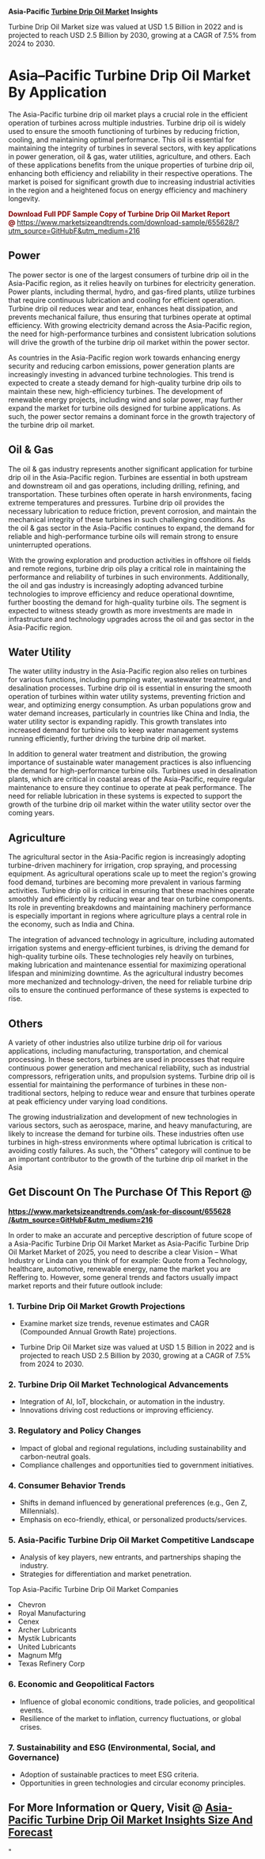 <p><strong>Asia-Pacific&nbsp;<a href=""https://www.marketsizeandtrends.com/download-sample/655628/&amp;utm_source=GitHubF&amp;utm_medium=216"">Turbine Drip Oil Market</a> Insights</strong></p><p>Turbine Drip Oil Market size was valued at USD 1.5 Billion in 2022 and is projected to reach USD 2.5 Billion by 2030, growing at a CAGR of 7.5% from 2024 to 2030.</p><p><h1>Asia–Pacific Turbine Drip Oil Market By Application</h1><p>The Asia-Pacific turbine drip oil market plays a crucial role in the efficient operation of turbines across multiple industries. Turbine drip oil is widely used to ensure the smooth functioning of turbines by reducing friction, cooling, and maintaining optimal performance. This oil is essential for maintaining the integrity of turbines in several sectors, with key applications in power generation, oil & gas, water utilities, agriculture, and others. Each of these applications benefits from the unique properties of turbine drip oil, enhancing both efficiency and reliability in their respective operations. The market is poised for significant growth due to increasing industrial activities in the region and a heightened focus on energy efficiency and machinery longevity.</p><p><p><strong><span style="color: #800000;">Download Full PDF Sample Copy of Turbine Drip Oil Market Report @</span>&nbsp;</strong><a href="https://www.marketsizeandtrends.com/download-sample/655628/?utm_source=GitHubF&amp;utm_medium=216" target="_blank">https://www.marketsizeandtrends.com/download-sample/655628/?utm_source=GitHubF&amp;utm_medium=216</a></p></p><h2>Power</h2><p>The power sector is one of the largest consumers of turbine drip oil in the Asia-Pacific region, as it relies heavily on turbines for electricity generation. Power plants, including thermal, hydro, and gas-fired plants, utilize turbines that require continuous lubrication and cooling for efficient operation. Turbine drip oil reduces wear and tear, enhances heat dissipation, and prevents mechanical failure, thus ensuring that turbines operate at optimal efficiency. With growing electricity demand across the Asia-Pacific region, the need for high-performance turbines and consistent lubrication solutions will drive the growth of the turbine drip oil market within the power sector.</p><p>As countries in the Asia-Pacific region work towards enhancing energy security and reducing carbon emissions, power generation plants are increasingly investing in advanced turbine technologies. This trend is expected to create a steady demand for high-quality turbine drip oils to maintain these new, high-efficiency turbines. The development of renewable energy projects, including wind and solar power, may further expand the market for turbine oils designed for turbine applications. As such, the power sector remains a dominant force in the growth trajectory of the turbine drip oil market.</p><h2>Oil & Gas</h2><p>The oil & gas industry represents another significant application for turbine drip oil in the Asia-Pacific region. Turbines are essential in both upstream and downstream oil and gas operations, including drilling, refining, and transportation. These turbines often operate in harsh environments, facing extreme temperatures and pressures. Turbine drip oil provides the necessary lubrication to reduce friction, prevent corrosion, and maintain the mechanical integrity of these turbines in such challenging conditions. As the oil & gas sector in the Asia-Pacific continues to expand, the demand for reliable and high-performance turbine oils will remain strong to ensure uninterrupted operations.</p><p>With the growing exploration and production activities in offshore oil fields and remote regions, turbine drip oils play a critical role in maintaining the performance and reliability of turbines in such environments. Additionally, the oil and gas industry is increasingly adopting advanced turbine technologies to improve efficiency and reduce operational downtime, further boosting the demand for high-quality turbine oils. The segment is expected to witness steady growth as more investments are made in infrastructure and technology upgrades across the oil and gas sector in the Asia-Pacific region.</p><h2>Water Utility</h2><p>The water utility industry in the Asia-Pacific region also relies on turbines for various functions, including pumping water, wastewater treatment, and desalination processes. Turbine drip oil is essential in ensuring the smooth operation of turbines within water utility systems, preventing friction and wear, and optimizing energy consumption. As urban populations grow and water demand increases, particularly in countries like China and India, the water utility sector is expanding rapidly. This growth translates into increased demand for turbine oils to keep water management systems running efficiently, further driving the turbine drip oil market.</p><p>In addition to general water treatment and distribution, the growing importance of sustainable water management practices is also influencing the demand for high-performance turbine oils. Turbines used in desalination plants, which are critical in coastal areas of the Asia-Pacific, require regular maintenance to ensure they continue to operate at peak performance. The need for reliable lubrication in these systems is expected to support the growth of the turbine drip oil market within the water utility sector over the coming years.</p><h2>Agriculture</h2><p>The agricultural sector in the Asia-Pacific region is increasingly adopting turbine-driven machinery for irrigation, crop spraying, and processing equipment. As agricultural operations scale up to meet the region's growing food demand, turbines are becoming more prevalent in various farming activities. Turbine drip oil is critical in ensuring that these machines operate smoothly and efficiently by reducing wear and tear on turbine components. Its role in preventing breakdowns and maintaining machinery performance is especially important in regions where agriculture plays a central role in the economy, such as India and China.</p><p>The integration of advanced technology in agriculture, including automated irrigation systems and energy-efficient turbines, is driving the demand for high-quality turbine oils. These technologies rely heavily on turbines, making lubrication and maintenance essential for maximizing operational lifespan and minimizing downtime. As the agricultural industry becomes more mechanized and technology-driven, the need for reliable turbine drip oils to ensure the continued performance of these systems is expected to rise.</p><h2>Others</h2><p>A variety of other industries also utilize turbine drip oil for various applications, including manufacturing, transportation, and chemical processing. In these sectors, turbines are used in processes that require continuous power generation and mechanical reliability, such as industrial compressors, refrigeration units, and propulsion systems. Turbine drip oil is essential for maintaining the performance of turbines in these non-traditional sectors, helping to reduce wear and ensure that turbines operate at peak efficiency under varying load conditions.</p><p>The growing industrialization and development of new technologies in various sectors, such as aerospace, marine, and heavy manufacturing, are likely to increase the demand for turbine oils. These industries often use turbines in high-stress environments where optimal lubrication is critical to avoiding costly failures. As such, the "Others" category will continue to be an important contributor to the growth of the turbine drip oil market in the Asia</p><h2><strong>Get Discount On The Purchase Of This Report @&nbsp;</strong></h2><p><strong><a href=""https://www.marketsizeandtrends.com/ask-for-discount/655628/&amp;utm_source=GitHubF&amp;utm_medium=216"" target=""_blank"">https://www.marketsizeandtrends.com/ask-for-discount/655628<br />/&amp;utm_source=GitHubF&amp;utm_medium=216</a></strong></p><p>In order to make an accurate and perceptive description of future scope of a Asia-Pacific&nbsp;Turbine Drip Oil Market Market as Asia-Pacific&nbsp;Turbine Drip Oil Market Market of 2025, you need to describe a clear Vision &ndash; What Industry or Linda can you think of for example: Quote from a Technology, healthcare, automotive, renewable energy, name the market you are Reffering to. However, some general trends and factors usually impact market reports and their future outlook include:</p><h3>1.&nbsp;<strong>Turbine Drip Oil Market Growth Projections</strong></h3><ul><li>Examine market size trends, revenue estimates and CAGR (Compounded Annual Growth Rate) projections.</li><li><p>Turbine Drip Oil Market size was valued at USD 1.5 Billion in 2022 and is projected to reach USD 2.5 Billion by 2030, growing at a CAGR of 7.5% from 2024 to 2030.</p></li></ul><h3>2.&nbsp;<strong>Turbine Drip Oil Market Technological Advancements</strong></h3><ul><li>Integration of AI, IoT, blockchain, or automation in the industry.</li><li>Innovations driving cost reductions or improving efficiency.</li></ul><h3>3.&nbsp;<strong>Regulatory and Policy Changes</strong></h3><ul><li>Impact of global and regional regulations, including sustainability and carbon-neutral goals.</li><li>Compliance challenges and opportunities tied to government initiatives.</li></ul><h3>4.&nbsp;<strong>Consumer Behavior Trends</strong></h3><ul><li>Shifts in demand influenced by generational preferences (e.g., Gen Z, Millennials).</li><li>Emphasis on eco-friendly, ethical, or personalized products/services.</li></ul><h3>5.&nbsp;<strong>Asia-Pacific Turbine Drip Oil Market Competitive Landscape</strong></h3><ul><li>Analysis of key players, new entrants, and partnerships shaping the industry.</li><li>Strategies for differentiation and market penetration.</li></ul><p data-pm-slice=""1 1 []"">Top Asia-Pacific Turbine Drip Oil Market Companies</p><div data-test-id=""""><p><li>Chevron</li><li> Royal Manufacturing</li><li> Cenex</li><li> Archer Lubricants</li><li> Mystik Lubricants</li><li> United Lubricants</li><li> Magnum Mfg</li><li> Texas Refinery Corp</li></p></div><h3>6.&nbsp;<strong>Economic and Geopolitical Factors</strong></h3><ul><li>Influence of global economic conditions, trade policies, and geopolitical events.</li><li>Resilience of the market to inflation, currency fluctuations, or global crises.</li></ul><h3>7.&nbsp;<strong>Sustainability and ESG (Environmental, Social, and Governance)</strong></h3><ul><li>Adoption of sustainable practices to meet ESG criteria.</li><li>Opportunities in green technologies and circular economy principles.</li></ul><h2><strong>For More Information or Query, Visit @&nbsp;</strong><a href=""https://www.verifiedmarketreports.com/product/turbine-drip-oil-market/"" target=""_blank"">Asia-Pacific Turbine Drip Oil Market Insights Size And Forecast</a></h2>"
